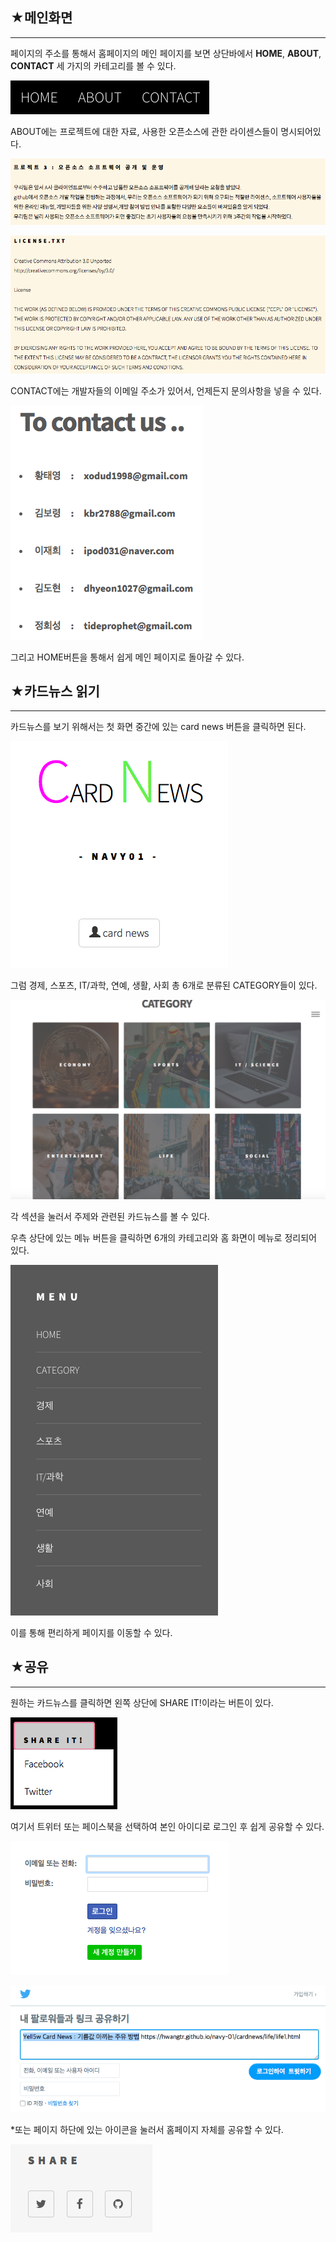 
## ★메인화면
----------------

페이지의 주소를 통해서 홈페이지의 메인 페이지를 보면
상단바에서 **HOME**, **ABOUT**, **CONTACT** 세 가지의 카테고리를 볼 수 있다.


![Github](./images/img/1.png)  


ABOUT에는 프로젝트에 대한 자료, 사용한 오픈소스에 관한 라이센스들이 명시되어있다.


![Github](./images/img/9.png)


![Github](./images/img/10.png)


CONTACT에는 개발자들의 이메일 주소가 있어서, 언제든지 문의사항을 넣을 수 있다.


![Github](./images/img/11.png)


그리고 HOME버튼을 통해서 쉽게 메인 페이지로 돌아갈 수 있다.


## ★카드뉴스 읽기
----------------

카드뉴스를 보기 위해서는 첫 화면 중간에 있는 card news 버튼을 클릭하면 된다.


![Github](./images/img/2.png)


그럼 경제, 스포츠, IT/과학, 연예, 생활, 사회 총 6개로 분류된 CATEGORY들이 있다.


![Github](./images/img/4.png)


각 섹션을 눌러서 주제와 관련된 카드뉴스를 볼 수 있다.

우측 상단에 있는 메뉴 버튼을 클릭하면 6개의 카테고리와 홈 화면이 메뉴로 정리되어 있다.


![Github](./images/img/3.png)


이를 통해 편리하게 페이지를 이동할 수 있다.


## ★공유
-----------------

원하는 카드뉴스를 클릭하면 왼쪽 상단에 SHARE IT!이라는 버튼이 있다.


![Github](./images/img/6.png)


여기서 트위터 또는 페이스북을 선택하여 본인 아이디로 로그인 후 쉽게 공유할 수 있다.


![Github](./images/img/7.png)

![Github](./images/img/8.png)


*또는 페이지 하단에 있는 아이콘을 눌러서 홈페이지 자체를 공유할 수 있다.

![Github](./images/img/5.png)


